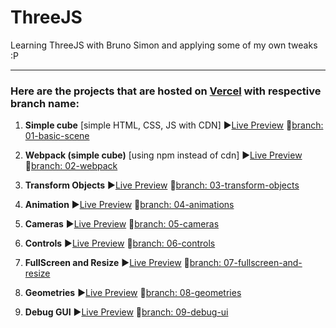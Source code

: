 # ThreeJS
Learning ThreeJS with Bruno Simon and applying some of my own tweaks :P

---

### Here are the projects that are hosted on [Vercel](https://vercel.com) with respective branch name:
1. __Simple cube__ [simple HTML, CSS, JS with CDN] ▶️[Live Preview](https://threejs-basic-scene.vercel.app/) 🔗[branch: 01-basic-scene](https://github.com/geekyorion/ThreeJS/tree/01-basic-scene)

2. __Webpack (simple cube)__ [using npm instead of cdn] ▶️[Live Preview](https://threejs-webpack-alpha.vercel.app/) 🔗[branch: 02-webpack](https://github.com/geekyorion/ThreeJS/tree/02-webpack)

3. __Transform Objects__ ▶️[Live Preview](https://threejs-transform-objects.vercel.app/) 🔗[branch: 03-transform-objects](https://github.com/geekyorion/ThreeJS/tree/03-transform-objects)

4. __Animation__ ▶️[Live Preview](https://threejs-animations-basic.vercel.app/) 🔗[branch: 04-animations](https://github.com/geekyorion/ThreeJS/tree/04-animations)

5. __Cameras__ ▶️[Live Preview](https://threejs-cameras.vercel.app/) 🔗[branch: 05-cameras](https://github.com/geekyorion/ThreeJS/tree/05-cameras)

6. __Controls__ ▶️[Live Preview](https://threejs-controls.vercel.app/) 🔗[branch: 06-controls](https://github.com/geekyorion/ThreeJS/tree/06-controls)

7. __FullScreen and Resize__ ▶️[Live Preview](https://threejs-resize-fullscreen.vercel.app/) 🔗[branch: 07-fullscreen-and-resize](https://github.com/geekyorion/ThreeJS/tree/07-fullscreen-and-resize)

8. __Geometries__ ▶️[Live Preview](https://threejs-geometries.vercel.app/) 🔗[branch: 08-geometries](https://github.com/geekyorion/ThreeJS/tree/08-geometries)

9. __Debug GUI__ ▶️[Live Preview](https://threejs-debug-ui.vercel.app/) 🔗[branch: 09-debug-ui](https://github.com/geekyorion/ThreeJS/tree/09-debug-ui)
